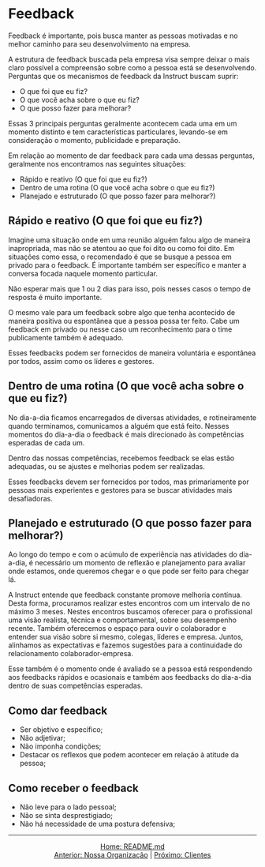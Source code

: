 # Feedback

Feedback é importante, pois busca manter as pessoas motivadas e no melhor caminho para seu desenvolvimento na empresa.

A estrutura de feedback buscada pela empresa visa sempre deixar o mais claro possível a compreensão sobre como a pessoa está se desenvolvendo. Perguntas que os mecanismos de feedback da Instruct buscam suprir:

* O que foi que eu fiz?
* O que você acha sobre o que eu fiz?
* O que posso fazer para melhorar?

Essas 3 principais perguntas geralmente acontecem cada uma em um momento distinto e tem características particulares, levando-se em consideração o momento, publicidade e preparação.

Em relação ao momento de dar feedback para cada uma dessas perguntas, geralmente nos encontramos nas seguintes situações:

* Rápido e reativo (O que foi que eu fiz?)
* Dentro de uma rotina (O que você acha sobre o que eu fiz?)
* Planejado e estruturado (O que posso fazer para melhorar?)

## Rápido e reativo (O que foi que eu fiz?)

Imagine uma situação onde em uma reunião alguém falou algo de maneira inapropriada, mas não se atentou ao que foi dito ou como foi dito. Em situações como essa, o recomendado é que se busque a pessoa em privado para o feedback. É importante também ser específico e manter a conversa focada naquele momento particular.

Não esperar mais que 1 ou 2 dias para isso, pois nesses casos o tempo de resposta é muito importante.

O mesmo vale para um feedback sobre algo que tenha acontecido de maneira positiva ou espontânea que a pessoa possa ter feito. Cabe um feedback em privado ou nesse caso um reconhecimento para o time publicamente também é adequado.

Esses feedbacks podem ser fornecidos de maneira voluntária e espontânea por todos, assim como os líderes e gestores.

## Dentro de uma rotina (O que você acha sobre o que eu fiz?)

No dia-a-dia ficamos encarregados de diversas atividades, e rotineiramente quando terminamos, comunicamos a alguém que está feito. Nesses momentos do dia-a-dia o feedback é mais direcionado às competências esperadas de cada um.

Dentro das nossas competências, recebemos feedback se elas estão adequadas, ou se ajustes e melhorias podem ser realizadas.

Esses feedbacks devem ser fornecidos por todos, mas primariamente por pessoas mais experientes e gestores para se buscar atividades mais desafiadoras.

## Planejado e estruturado (O que posso fazer para melhorar?)

Ao longo do tempo e com o acúmulo de experiência nas atividades do dia-a-dia, é necessário um momento de reflexão e planejamento para avaliar onde estamos, onde queremos chegar e o que pode ser feito para chegar lá.

A Instruct entende que feedback constante promove melhoria contínua. Desta forma, procuramos realizar estes encontros com um intervalo de no máximo 3 meses. Nestes encontros buscamos oferecer para o profissional uma visão realista, técnica e comportamental, sobre seu desempenho recente. Também oferecemos o espaço para ouvir o colaborador e entender sua visão sobre si mesmo, colegas, líderes e empresa. Juntos, alinhamos as expectativas e fazemos sugestões para a continuidade do relacionamento colaborador-empresa.

Esse também é o momento onde é avaliado se a pessoa está respondendo aos feedbacks rápidos e ocasionais e também aos feedbacks do dia-a-dia dentro de suas competências esperadas.

## Como dar feedback

* Ser objetivo e específico;
* Não adjetivar;
* Não imponha condições;
* Destacar os reflexos que podem acontecer em relação à atitude da pessoa;

## Como receber o feedback

* Não leve para o lado pessoal;
* Não se sinta desprestigiado;
* Não há necessidade de uma postura defensiva;

---

<div align="center">
    <a href="README.md">Home: README.md</a>
    <br />
    <a href="nossa-organizacao.md">Anterior: Nossa Organização</a> | <a href="clientes.md">Próximo: Clientes</a>
</div>